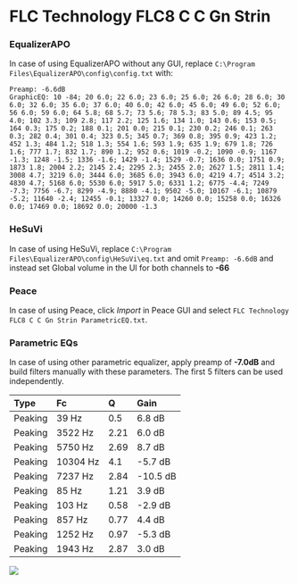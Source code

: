 # FLC Technology FLC8 C C Gn Strin

### EqualizerAPO
In case of using EqualizerAPO without any GUI, replace `C:\Program Files\EqualizerAPO\config\config.txt`
with:
```
Preamp: -6.6dB
GraphicEQ: 10 -84; 20 6.0; 22 6.0; 23 6.0; 25 6.0; 26 6.0; 28 6.0; 30 6.0; 32 6.0; 35 6.0; 37 6.0; 40 6.0; 42 6.0; 45 6.0; 49 6.0; 52 6.0; 56 6.0; 59 6.0; 64 5.8; 68 5.7; 73 5.6; 78 5.3; 83 5.0; 89 4.5; 95 4.0; 102 3.3; 109 2.8; 117 2.2; 125 1.6; 134 1.0; 143 0.6; 153 0.5; 164 0.3; 175 0.2; 188 0.1; 201 0.0; 215 0.1; 230 0.2; 246 0.1; 263 0.3; 282 0.4; 301 0.4; 323 0.5; 345 0.7; 369 0.8; 395 0.9; 423 1.2; 452 1.3; 484 1.2; 518 1.3; 554 1.6; 593 1.9; 635 1.9; 679 1.8; 726 1.6; 777 1.7; 832 1.7; 890 1.2; 952 0.6; 1019 -0.2; 1090 -0.9; 1167 -1.3; 1248 -1.5; 1336 -1.6; 1429 -1.4; 1529 -0.7; 1636 0.0; 1751 0.9; 1873 1.8; 2004 2.2; 2145 2.4; 2295 2.3; 2455 2.0; 2627 1.5; 2811 1.4; 3008 4.7; 3219 6.0; 3444 6.0; 3685 6.0; 3943 6.0; 4219 4.7; 4514 3.2; 4830 4.7; 5168 6.0; 5530 6.0; 5917 5.0; 6331 1.2; 6775 -4.4; 7249 -7.3; 7756 -6.7; 8299 -4.9; 8880 -4.1; 9502 -5.0; 10167 -6.1; 10879 -5.2; 11640 -2.4; 12455 -0.1; 13327 0.0; 14260 0.0; 15258 0.0; 16326 0.0; 17469 0.0; 18692 0.0; 20000 -1.3
```

### HeSuVi
In case of using HeSuVi, replace `C:\Program Files\EqualizerAPO\config\HeSuVi\eq.txt` and omit `Preamp:
-6.6dB` and instead set Global volume in the UI for both channels to **-66**

### Peace
In case of using Peace, click *Import* in Peace GUI and select `FLC Technology FLC8 C C Gn Strin ParametricEQ.txt`.

### Parametric EQs
In case of using other parametric equalizer, apply preamp of **-7.0dB** and build filters manually with
these parameters. The first 5 filters can be used independently.

| Type    | Fc       |    Q | Gain     |
|:--------|:---------|:-----|:---------|
| Peaking | 39 Hz    | 0.5  | 6.8 dB   |
| Peaking | 3522 Hz  | 2.21 | 6.0 dB   |
| Peaking | 5750 Hz  | 2.69 | 8.7 dB   |
| Peaking | 10304 Hz | 4.1  | -5.7 dB  |
| Peaking | 7237 Hz  | 2.84 | -10.5 dB |
| Peaking | 85 Hz    | 1.21 | 3.9 dB   |
| Peaking | 103 Hz   | 0.58 | -2.9 dB  |
| Peaking | 857 Hz   | 0.77 | 4.4 dB   |
| Peaking | 1252 Hz  | 0.97 | -5.3 dB  |
| Peaking | 1943 Hz  | 2.87 | 3.0 dB   |

![](https://raw.githubusercontent.com/jaakkopasanen/AutoEq/master/results/innerfidelity/sbaf-serious/FLC%20Technology%20FLC8%20C%20C%20Gn%20Strin/FLC%20Technology%20FLC8%20C%20C%20Gn%20Strin.png)